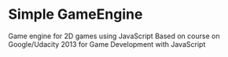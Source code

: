 # Simple GameEngine
Game engine for 2D games using JavaScript
Based on course on Google/Udacity 2013 for Game Development with JavaScript
